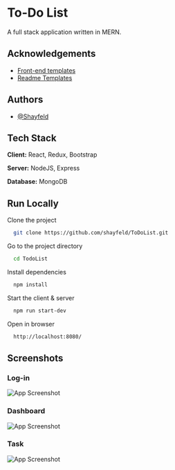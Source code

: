 # To-Do List

A full stack application written in MERN. 

## Acknowledgements

 - [Front-end templates](https://www.bootstrapcdn.com/)
 - [Readme Templates](https://readme.so/)

## Authors

- [@Shayfeld](https://github.com/shayfeld)

## Tech Stack

**Client:** React, Redux, Bootstrap

**Server:** NodeJS, Express 

**Database:** MongoDB

## Run Locally

Clone the project

```bash
  git clone https://github.com/shayfeld/ToDoList.git
```

Go to the project directory

```bash
  cd TodoList
```

Install dependencies

```bash
  npm install
```

Start the client & server

```bash
  npm run start-dev
```

Open in browser

```bash
  http://localhost:8080/
```

## Screenshots

### **Log-in**

![App Screenshot](https://i.ibb.co/1Q1QmZL/Login.jpg)

### **Dashboard**
![App Screenshot](https://i.ibb.co/gPfGQYk/tasks.jpg)


### **Task**
![App Screenshot](https://i.ibb.co/7Qy7HkJ/EditTask.jpg)


